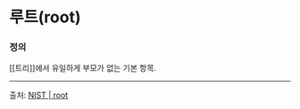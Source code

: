 # 루트(root)

### 정의
[[트리]]에서 유일하게 부모가 없는 기본 항목.

---
출처: [NIST | root](https://xlinux.nist.gov/dads/HTML/root.html)